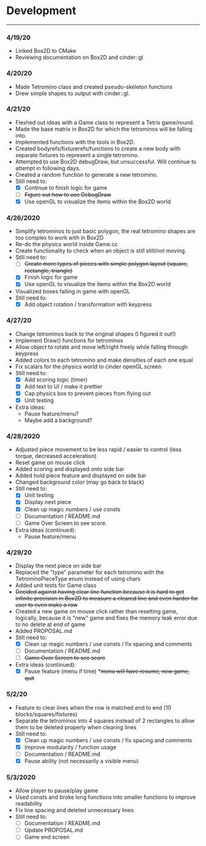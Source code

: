 # Development
---
### 4/19/20

* Linked Box2D to CMake
* Reviewing documentation on Box2D and cinder::gl

### 4/20/20
* Made Tetromino class and created pseudo-skeleton functions
* Drew simple shapes to output with cinder::gl.

### 4/21/20
* Fleshed out ideas with a Game class to represent a Tetris game/round.
* Made the base matrix in Box2D for which the tetrominos will be falling into.
* Implemented functions with the tools in Box2D.
* Created bodyrefs/fixturerefs/functions to create a new body with separate fixtures to represent a single tetromino.
* Attempted to use Box2D debugDraw, but unsuccessful. Will continue to attempt in following days.
* Created a random function to generate a new tetromino. 
* Still need to:
    * [x] Continue to finish logic for game
    * [ ] ~~Figure out how to use DebugDraw~~
    * [x] Use openGL to visualize the items within the Box2D world
    
### 4/26/2020
* Simplify tetrominos to just basic polygon, the real tetromino shapes are too complex to work with in Box2D
* Re-do the physics world inside Game.cc
* Create functionality to check when an object is still still/not moving.
* Still need to:
    * [ ] ~~Create more types of pieces with simple polygon layout (square, rectangle, triangle)~~ 
    * [x] Finish logic for game
    * [x] Use openGL to visualize the items within the Box2D world
* Visualized boxes falling in game with openGL
* Still need to:
    * [x] Add object rotation / transformation with keypress
    
### 4/27/20
* Change tetrominos back to the original shapes (I figured it out!)
* Implement Draw() functions for tetrominos
* Allow object to rotate and move left/right freely while falling through keypress
* Added colors to each tetromino and make densities of each one equal
* Fix scalars for the physics world to cinder openGL screen
* Still need to:
    * [x] Add scoring logic (timer)
    * [x] Add text to UI / make it prettier
    * [x] Cap physics box to prevent pieces from flying out
    * [x] Unit testing
* Extra ideas:
    * Pause feature/menu?
    * Maybe add a background?
    
### 4/28/2020
* Adjusted piece movement to be less rapid / easier to control (less torque, decreased acceleration)
* Reset game on mouse click
* Added scoring and displayed onto side bar
* Added hold piece feature and displayed on side bar
* Changed background color (may go back to black)
* Still need to:
    * [x] Unit testing
    * [x] Display next piece 
    * [x] Clean up magic numbers / use consts
    * [ ] Documentation / README.md
    * [ ] Game Over Screen to see score.
* Extra ideas (continued):
    * Pause feature/menu
    
### 4/29/20
* Display the next piece on side bar
* Replaced the "type" parameter for each tetromino with the TetrominoPieceType enum instead of using chars
* Added unit tests for Game class
* ~~Decided against having clear line function because it is hard to get infinite precision in Box2D to measure a cleared
line and even harder for user to even make a row~~
* Created a new game on mouse click rather than resetting game, logically, because it is "new" game and fixes the memory leak error due to no delete at end of game
* Added PROPOSAL.md
* Still need to:
    *[x] Clean up magic numbers / use consts / fix spacing and comments
    *[ ] Documentation / README.md
    *[ ] ~~Game Over Screen to see score~~
* Extra ideas (continued):
    * [x] Pause feature (menu if time)
        *~~menu will have resume, new game, quit~~
        
### 5/2/20
* Feature to clear lines when the row is matched end to end (10 blocks/squares/fixtures)
* Separate the tetrominos into 4 squares instead of 2 rectangles to allow them to be deleted properly when clearing lines
* Still need to: 
    *[x] Clean up magic numbers / use consts / fix spacing and comments
    *[x] Improve modularity / function usage
    *[ ] Documentation / README.md
    *[x] Pause ability (not necessarily a visible menu)
    
### 5/3/2020
* Allow player to pause/play game
* Used consts and broke long functions into smaller functions to improve readability
* Fix line spacing and deleted unnecessary lines 
* Still need to:
    * [ ] Documentation / README.md
    * [ ] Update PROPOSAL.md
    * [ ] Game end screen
